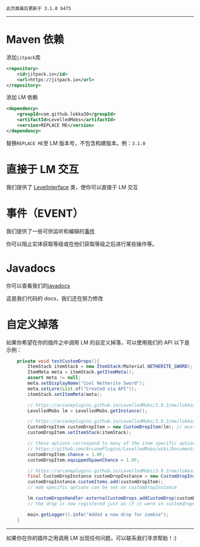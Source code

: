 ```
此页面最后更新于 3.1.0 b475
```

---

# Maven 依赖

添加`jitpack`库

```xml
<repository>
    <id>jitpack.io</id>
    <url>https://jitpack.io</url>
</repository>
```

添加 LM 依赖

```xml
<dependency>
    <groupId>com.github.lokka30</groupId>
    <artifactId>LevelledMobs</artifactId>
    <version>REPLACE ME</version>
</dependency>
```

替换`REPLACE ME`至 LM 版本号，不包含构建版本。例：`3.1.0`

# 直接于 LM 交互

我们提供了 [LevelInterface](https://github.com/lokka30/LevelledMobs/blob/master/src/main/java/me/lokka30/levelledmobs/LevelInterface.java) 类，使你可以直接于 LM 交互

# 事件（EVENT）

我们提供了一些可供监听和编辑的[事件](https://github.com/lokka30/LevelledMobs/tree/master/src/main/java/me/lokka30/levelledmobs/events)

你可以阻止实体获取等级或在他们获取等级之后进行某些操作等。

# Javadocs

你可以查看我们的[javadocs](https://lokka30.github.io/LevelledMobs/)

这是我们代码的 docs，我们还在努力修改

# 自定义掉落

如果你希望在你的插件之中调用 LM 的自定义掉落，可以使用我们的 API
以下是示例：

```java
    private void testCustomDrops(){
        ItemStack itemStack = new ItemStack(Material.NETHERITE_SWORD);
        ItemMeta meta = itemStack.getItemMeta();
        assert meta != null;
        meta.setDisplayName("Cool Netherite Sword");
        meta.setLore(List.of("Created via API"));
        itemStack.setItemMeta(meta);

        // https://arcaneplugins.github.io/LevelledMobs/3.9.3/me/lokka30/levelledmobs/LevelledMobs.html
        LevelledMobs lm = LevelledMobs.getInstance();

        // https://arcaneplugins.github.io/LevelledMobs/3.9.3/me/lokka30/levelledmobs/customdrops/CustomDropItem.html
        CustomDropItem customDropItem = new CustomDropItem(lm); // must pass instance to LevelledMobs main class
        customDropItem.setItemStack(itemStack);

        // these options correspond to many of the item specific options shown here:
        // https://github.com/ArcanePlugins/LevelledMobs/wiki/Documentation---customdrops.yml
        customDropItem.chance = 1.0F;
        customDropItem.equippedSpawnChance = 1.0F;

        // https://arcaneplugins.github.io/LevelledMobs/3.9.3/me/lokka30/levelledmobs/customdrops/CustomDropInstance.html
        final CustomDropInstance customDropInstance = new CustomDropInstance(EntityType.ZOMBIE);
        customDropInstance.customItems.add(customDropItem);
        // mob specific options can be set on customDropInstance

        lm.customDropsHandler.externalCustomDrops.addCustomDrop(customDropInstance);
        // the drop is now registered just as if it were in customdrops.yml

        main.getLogger().info("Added a new drop for zombie");
    }
```

---

如果你在你的插件之用调用 LM 出现任何问题，可以联系我们寻求帮助！:)
